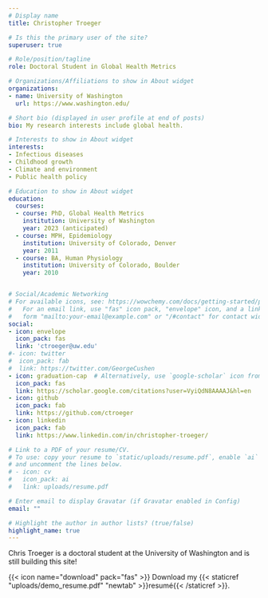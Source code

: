 ```yaml
---
# Display name
title: Christopher Troeger

# Is this the primary user of the site?
superuser: true

# Role/position/tagline
role: Doctoral Student in Global Health Metrics

# Organizations/Affiliations to show in About widget
organizations:
- name: University of Washington
  url: https://www.washington.edu/

# Short bio (displayed in user profile at end of posts)
bio: My research interests include global health.

# Interests to show in About widget
interests:
- Infectious diseases
- Childhood growth
- Climate and environment
- Public health policy

# Education to show in About widget
education:
  courses:
  - course: PhD, Global Health Metrics
    institution: University of Washington
    year: 2023 (anticipated)
  - course: MPH, Epidemiology
    institution: University of Colorado, Denver
    year: 2011
  - course: BA, Human Physiology
    institution: University of Colorado, Boulder
    year: 2010


# Social/Academic Networking
# For available icons, see: https://wowchemy.com/docs/getting-started/page-builder/#icons
#   For an email link, use "fas" icon pack, "envelope" icon, and a link in the
#   form "mailto:your-email@example.com" or "/#contact" for contact widget.
social:
- icon: envelope
  icon_pack: fas
  link: 'ctroeger@uw.edu'
#- icon: twitter
#  icon_pack: fab
#  link: https://twitter.com/GeorgeCushen
- icon: graduation-cap  # Alternatively, use `google-scholar` icon from `ai` icon pack
  icon_pack: fas
  link: https://scholar.google.com/citations?user=VyiQdN8AAAAJ&hl=en
- icon: github
  icon_pack: fab
  link: https://github.com/ctroeger
- icon: linkedin
  icon_pack: fab
  link: https://www.linkedin.com/in/christopher-troeger/

# Link to a PDF of your resume/CV.
# To use: copy your resume to `static/uploads/resume.pdf`, enable `ai` icons in `params.toml`, 
# and uncomment the lines below.
# - icon: cv
#   icon_pack: ai
#   link: uploads/resume.pdf

# Enter email to display Gravatar (if Gravatar enabled in Config)
email: ""

# Highlight the author in author lists? (true/false)
highlight_name: true
---
```


Chris Troeger is a doctoral student at the University of Washington and is still building this site!

{{< icon name="download" pack="fas" >}} Download my {{< staticref "uploads/demo_resume.pdf" "newtab" >}}resumé{{< /staticref >}}.
